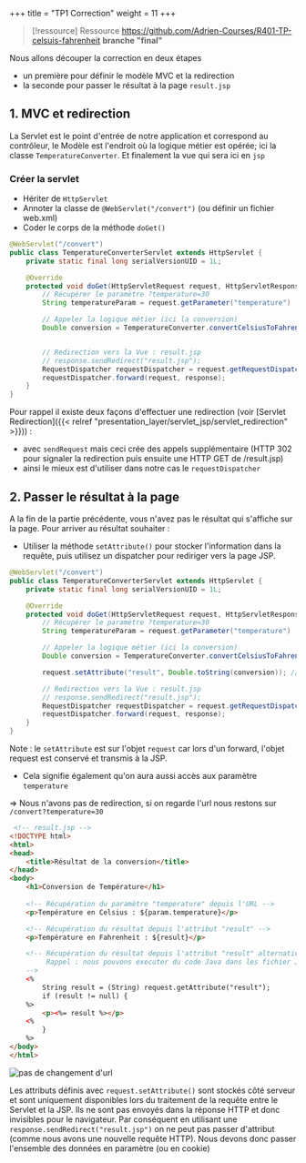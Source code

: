 +++
title = "TP1 Correction"
weight = 11
+++

> [!ressource] Ressource
> https://github.com/Adrien-Courses/R401-TP-celsuis-fahrenheit **branche "final"**

Nous allons découper la correction en deux étapes
- un première pour définir le modèle MVC et la redirection
- la seconde pour passer le résultat à la page `result.jsp`

## 1. MVC et redirection
La Servlet est le point d'entrée de notre application et correspond au contrôleur, le Modèle est l'endroit où la logique métier est opérée; ici la classe `TemperatureConverter`. Et finalement la vue qui sera ici en `jsp`

### Créer la servlet
- Hériter de `HttpServlet`
- Annoter la classe de `@WebServlet("/convert")` (ou définir un fichier web.xml)
- Coder le corps de la méthode `doGet()`

```java
@WebServlet("/convert")
public class TemperatureConverterServlet extends HttpServlet {
	private static final long serialVersionUID = 1L;

	@Override
	protected void doGet(HttpServletRequest request, HttpServletResponse response) throws ServletException, IOException {
        // Récupérer le paramètre ?temperature=30
        String temperatureParam = request.getParameter("temperature")

		// Appeler la logique métier (ici la conversion)
		Double conversion = TemperatureConverter.convertCelsiusToFahrenheit(Double.parseDouble(temperatureParam));


		// Redirection vers la Vue : result.jsp
		// response.sendRedirect("result.jsp");
		RequestDispatcher requestDispatcher = request.getRequestDispatcher("result.jsp");
		requestDispatcher.forward(request, response);
	}
}
```

Pour rappel il existe deux façons d'effectuer une redirection (voir [Servlet Redirection]({{< relref "presentation_layer/servlet_jsp/servlet_redirection" >}})) :
- avec `sendRequest` mais ceci crée des appels supplémentaire (HTTP 302 pour signaler la redirection puis ensuite une HTTP GET de /result.jsp)
- ainsi le mieux est d'utiliser dans notre cas le `requestDispatcher`

## 2. Passer le résultat à la page
A la fin de la partie précédente, vous n'avez pas le résultat qui s'affiche sur la page. Pour arriver au résultat souhaiter :
- Utiliser la méthode `setAttribute()` pour stocker l'information dans la requête, puis utilisez un dispatcher pour rediriger vers la page JSP.

```java
@WebServlet("/convert")
public class TemperatureConverterServlet extends HttpServlet {
	private static final long serialVersionUID = 1L;

	@Override
	protected void doGet(HttpServletRequest request, HttpServletResponse response) throws ServletException, IOException {
        // Récupérer le paramètre ?temperature=30
        String temperatureParam = request.getParameter("temperature")

		// Appeler la logique métier (ici la conversion)
		Double conversion = TemperatureConverter.convertCelsiusToFahrenheit(Double.parseDouble(temperatureParam));

		request.setAttribute("result", Double.toString(conversion)); // ADD THIS LINE

		// Redirection vers la Vue : result.jsp
		// response.sendRedirect("result.jsp");
		RequestDispatcher requestDispatcher = request.getRequestDispatcher("result.jsp");
		requestDispatcher.forward(request, response);
	}
}
```

Note : le `setAttribute` est sur l'objet `request` car lors d'un forward, l'objet request est conservé et transmis à la JSP.
- Cela signifie également qu'on aura aussi accès aux paramètre `temperature`

=> Nous n'avons pas de redirection, si on regarde l'url nous restons sur `/convert?temperature=30`
```html
 <!-- result.jsp -->
<!DOCTYPE html>
<html>
<head>
    <title>Résultat de la conversion</title>
</head>
<body>
    <h1>Conversion de Température</h1>
    
    <!-- Récupération du paramètre "temperature" depuis l'URL -->
    <p>Température en Celsius : ${param.temperature}</p>

    <!-- Récupération du résultat depuis l'attribut "result" -->
    <p>Température en Fahrenheit : ${result}</p>

    <!-- Récupération du résultat depuis l'attribut "result" alternative 
         Rappel : nous pouvons executer du code Java dans les fichier JSP 
    -->
    <%
        String result = (String) request.getAttribute("result");
        if (result != null) {
    %>
        <p><%= result %></p>
    <%
        }
    %>
</body>
</html>
```

![pas de changement d'url](tp1_correction.png)


Les attributs définis avec `request.setAttribute()` sont stockés côté serveur et sont uniquement disponibles lors du traitement de la requête entre le Servlet et la JSP. Ils ne sont pas envoyés dans la réponse HTTP et donc invisibles pour le navigateur.
Par conséquent en utilisant une `response.sendRedirect("result.jsp")` on ne peut pas passer d'attribut (comme nous avons une nouvelle requête HTTP). Nous devons donc passer l'ensemble des données en paramètre (ou en cookie)

